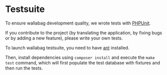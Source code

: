 Testsuite
=========

To ensure wallabag development quality, we wrote tests with
[PHPUnit](https://phpunit.de).

If you contribute to the project (by translating the application, by
fixing bugs or by adding a new feature), please write your own tests.

To launch wallabag testsuite, you need to have
[ant](http://ant.apache.org) installed.

Then, install dependencies using `composer install` and execute the `make test` command, which will first populate the test database with fixtures and then run the tests.
